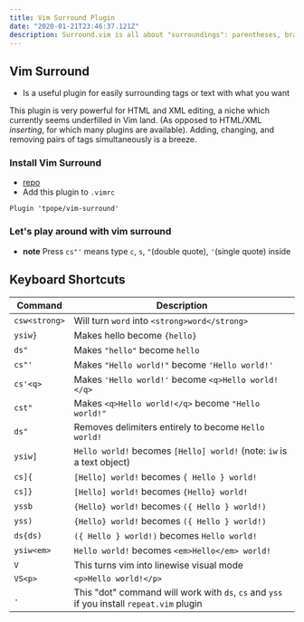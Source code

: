 ```yaml
---
title: Vim Surround Plugin
date: "2020-01-21T23:46:37.121Z"
description: Surround.vim is all about "surroundings": parentheses, brackets, quotes, XML tags, and more.  The plugin provides mappings to easily delete, change and add such surroundings in pairs.  While it works under Vim 6, much of the functionality requires Vim 7.
---
```


## Vim Surround
* Is a useful plugin for easily surrounding tags or text with what you want

This plugin is very powerful for HTML and XML editing, a niche which currently seems underfilled in Vim land.  (As opposed to HTML/XML *inserting*, for which many plugins are available).  Adding, changing, and removing pairs of tags simultaneously is a breeze.

### Install Vim Surround
* [repo](http://github.com/tpope/vim-surround)
* Add this plugin to `.vimrc`

`Plugin 'tpope/vim-surround'`

### Let's play around with vim surround
* **note** Press `cs"'` means type `c`, `s`, `"`(double quote), `'`(single quote) inside

## Keyboard Shortcuts 
| Command | Description |
| ------- | -------- |
| `csw<strong>` | Will turn `word` into `<strong>word</strong>` | 
| `ysiw}` | Makes hello become `{hello}` | 
| `ds"` | Makes `"hello"` become `hello` | 
| `cs"'` | Makes `"Hello world!"` become `'Hello world!'` | 
| `cs'<q>` | Makes `'Hello world!'` become `<q>Hello world!</q>` | 
| `cst"` | Makes `<q>Hello world!</q>` become `"Hello world!"` |
| `ds"` | Removes delimiters entirely to become `Hello world!` |
| `ysiw]` | `Hello world!` becomes `[Hello] world!` (note: `iw` is a text object) |
| `cs]{` | `[Hello] world!` becomes `{ Hello } world!` |
| `cs]}` | `[Hello] world!` becomes `{Hello} world!` |
| `yssb` | `{Hello} world!` becomes  `({ Hello } world!)` |
| `yss)` | `{Hello} world!` becomes  `({ Hello } world!)` |
| `ds{ds)` | `({ Hello } world!)` becomes `Hello world!` |
| `ysiw<em>` | `Hello world!` becomes `<em>Hello</em> world!` |
| `V` |  This turns vim into linewise visual mode |
| `VS<p>` | `<p>Hello world!</p>` |
| `.` | This "dot" command will work with `ds`, `cs` and `yss` if you install `repeat.vim` plugin |
